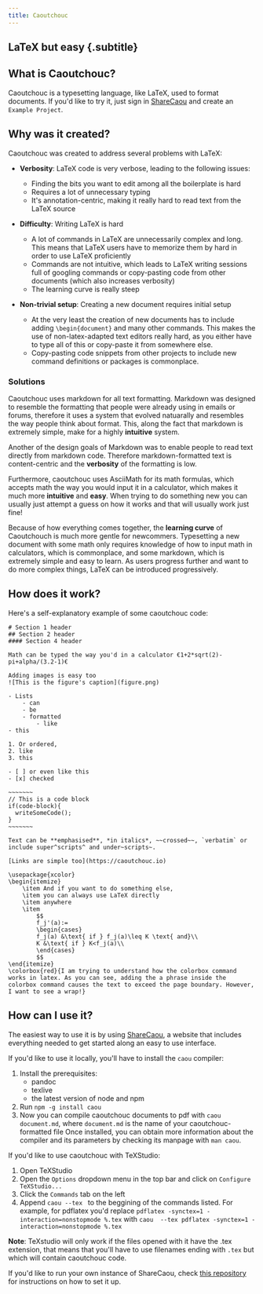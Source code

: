 ```yaml
---
title: Caoutchouc
---
```


## LaTeX but easy {.subtitle}

## What is Caoutchouc?
Caoutchouc is a typesetting language, like LaTeX, used to format documents.
If you'd like to try it, just sign in [ShareCaou](https://sharecaou.com) and create an `Example Project`.

## Why was it created?
Caoutchouc was created to address several problems with LaTeX:
- **Verbosity**: LaTeX code is very verbose, leading to the following issues:
	- Finding the bits you want to edit among all the boilerplate is hard
	- Requires a lot of unnecessary typing
	- It's annotation-centric, making it really hard to read text from the LaTeX source

- **Difficulty**: Writing LaTeX is hard
	- A lot of commands in LaTeX are unnecessarily complex and long. This means that LaTeX users have to memorize them by hard in order to use LaTeX proficiently
	- Commands are not intuitive, which leads to LaTeX writing sessions full of googling commands or copy-pasting code from other documents (which also increases verbosity) 
	- The learning curve is really steep 

- **Non-trivial setup**: Creating a new document requires initial setup
	- At the very least the creation of new documents has to include adding `\begin{document}` and many other commands. This makes the use of non-latex-adapted text editors really hard, as you either have to type all of this or copy-paste it from somewhere else.
	- Copy-pasting code snippets from other projects to include new command definitions or packages is commonplace.

### Solutions
Caoutchouc uses markdown for all text formatting. Markdown was designed to resemble the formatting that people were already using in emails or forums, therefore it uses a system that evolved natuarally and resembles the way people think about format. This, along the fact that markdown is extremely simple, make for a highly **intuitive** system.

Another of the design goals of Markdown was to enable people to read text directly from markdown code. Therefore markdown-formatted text is content-centric and the **verbosity** of the formatting is low.

Furthermore, caoutchouc uses AsciiMath for its math formulas, which accepts math the way you would input it in a calculator, which makes it much more **intuitive** and **easy**. When trying to do something new you can usually just attempt a guess on how it works and that will usually work just fine! 

Because of how everything comes together, the **learning curve** of Caoutchouch is much more gentle for newcommers. Typesetting a new document with some math only requires knowledge of how to input math in calculators, which is commonplace, and some markdown, which is extremely simple and easy to learn. As users progress further and want to do more complex things, LaTeX can be introduced progressively.

## How does it work?
Here's a self-explanatory example of some caoutchouc code:
```
# Section 1 header
## Section 2 header
#### Section 4 header

Math can be typed the way you'd in a calculator €1+2*sqrt(2)-pi+alpha/(3.2-1)€

Adding images is easy too
![This is the figure's caption](figure.png)

- Lists
	- can
	- be
	- formatted
		- like
- this

1. Or ordered,
2. like 
3. this

- [ ] or even like this
- [x] checked

~~~~~~~
// This is a code block
if(code-block){
  writeSomeCode();
}
~~~~~~~

Text can be **emphasised**, *in italics*, ~~crossed~~, `verbatim` or include super^scripts^ and under~scripts~.

[Links are simple too](https://caoutchouc.io) 

\usepackage{xcolor}
\begin{itemize}
	\item And if you want to do something else,
	\item you can always use LaTeX directly
	\item anywhere
	\item
		$$
		f_j'(a):=
		\begin{cases}
		f_j(a) &\text{ if } f_j(a)\leq K \text{ and}\\
		K &\text{ if } K<f_j(a)\\
		\end{cases}
		$$
\end{itemize}
\colorbox{red}{I am trying to understand how the colorbox command works in latex. As you can see, adding the a phrase inside the colorbox command causes the text to exceed the page boundary. However, I want to see a wrap!}
```

## How can I use it?
The easiest way to use it is by using [ShareCaou](https://sharecaou.com), a website that includes everything needed to get started along an easy to use interface.

If you'd like to use it locally, you'll have to install the `caou` compiler:
1. Install the prerequisites:
	- pandoc
	- texlive
	- the latest version of node and npm
2. Run `npm -g install caou`
3. Now you can compile caoutchouc documents to pdf with `caou document.md`, where `document.md` is the name of your caoutchouc-formatted file
Once installed, you can obtain more information about the compiler and its parameters by checking its manpage with `man caou`.

If you'd like to use caoutchouc with TeXStudio:
1. Open TeXStudio
2. Open the `Options` dropdown menu in the top bar and click on `Configure TeXStudio...`
3. Click the `Commands` tab on the left
4. Append `caou --tex ` to the beggining of the commands listed.
For example, for pdflatex you'd replace 
```pdflatex -synctex=1 -interaction=nonstopmode %.tex```
with 
```caou  --tex pdflatex -synctex=1 -interaction=nonstopmode %.tex```

**Note**: TeXstudio will only work if the files opened with it have the .tex extension, that means that you'll have to use filenames ending with `.tex` but which will contain caoutchouc code.

If you'd like to run your own instance of ShareCaou, check [this repository](https://github.com/corollari/sharecaou) for instructions on how to set it up.
